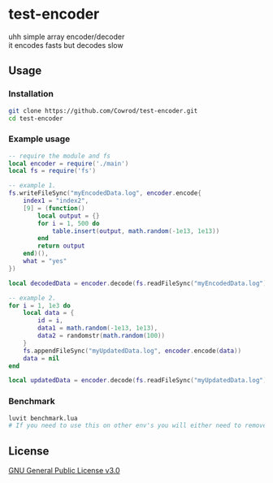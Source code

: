 # test-encoder
uhh simple array encoder/decoder<br/>
it encodes fasts but decodes slow

## Usage

### Installation
```bash
git clone https://github.com/Cowrod/test-encoder.git
cd test-encoder
```

### Example usage

```lua
-- require the module and fs
local encoder = require('./main')
local fs = require('fs')

-- example 1.
fs.writeFileSync("myEncodedData.log", encoder.encode{
    index1 = "index2",
    [9] = (function()
        local output = {}
        for i = 1, 500 do
            table.insert(output, math.random(-1e13, 1e13))
        end
        return output
    end)(),
    what = "yes"
})

local decodedData = encoder.decode(fs.readFileSync("myEncodedData.log"))[1]

-- example 2.
for i = 1, 1e3 do
    local data = {
        id = i,
        data1 = math.random(-1e13, 1e13),
        data2 = randomstr(math.random(100))
    }
    fs.appendFileSync("myUpdatedData.log", encoder.encode(data))
    data = nil
end

local updatedData = encoder.decode(fs.readFileSync("myUpdatedData.log"))
```

### Benchmark

```bash
luvit benchmark.lua
# If you need to use this on other env's you will either need to remove the minifiying thing or replace it with another one that you have.
```

## License
[GNU General Public License v3.0](LICENSE)
